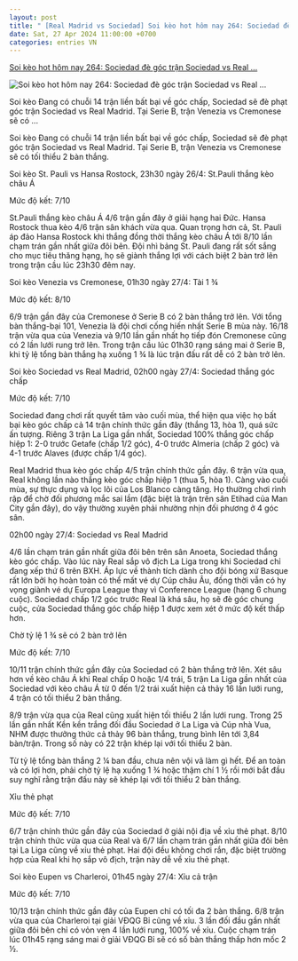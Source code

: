 ```yaml
---
layout: post
title: " [Real Madrid vs Sociedad] Soi kèo hot hôm nay 264: Sociedad đè góc trận Sociedad vs Real ..."
date: Sat, 27 Apr 2024 11:00:00 +0700
categories: entries VN
---
```

[Soi kèo hot hôm nay 264: Sociedad đè góc trận Sociedad vs Real ...](https://bongdaplus.vn/soi-keo/soi-keo-hot-hom-nay-26-4-sociedad-de-goc-tran-sociedad-vs-real-madrid-tai-1-tran-venezia-vs-cremonese-4289882404.html)

![Soi kèo hot hôm nay 264: Sociedad đè góc trận Sociedad vs Real ...](https://cdn.bongdaplus.vn/Assets/Media/2024/04/26/94/Sociedad-vs-Real-soi-keo.jpg)

Soi kèo Đang có chuỗi 14 trận liền bất bại về góc chấp, Sociedad sẽ đè phạt góc trận Sociedad vs Real Madrid. Tại Serie B, trận Venezia vs Cremonese sẽ có ...

Soi kèo Đang có chuỗi 14 trận liền bất bại về góc chấp, Sociedad sẽ đè phạt góc trận Sociedad vs Real Madrid. Tại Serie B, trận Venezia vs Cremonese sẽ có tối thiểu 2 bàn thắng.

Soi kèo St. Pauli vs Hansa Rostock, 23h30 ngày 26/4: St.Pauli thắng kèo châu Á

Mức độ kết: 7/10

St.Pauli thắng kèo châu Á 4/6 trận gần đây ở giải hạng hai Đức. Hansa Rostock thua kèo 4/6 trận sân khách vừa qua. Quan trọng hơn cả, St. Pauli áp đảo Hansa Rostock khi thắng đồng thời thắng kèo châu Á tới 8/10 lần chạm trán gần nhất giữa đôi bên. Đội nhì bảng St. Pauli đang rất sốt sắng cho mục tiêu thăng hạng, họ sẽ giành thắng lợi với cách biệt 2 bàn trở lên trong trận cầu lúc 23h30 đêm nay.

Soi kèo Venezia vs Cremonese, 01h30 ngày 27/4: Tài 1 ¾

Mức độ kết: 8/10

6/9 trận gần đây của Cremonese ở Serie B có 2 bàn thắng trở lên. Với tổng bàn thắng-bại 101, Venezia là đội chơi cống hiến nhất Serie B mùa này. 16/18 trận vừa qua của Venezia và 9/10 lần gần nhất họ tiếp đón Cremonese cũng có 2 lần lưới rung trở lên. Trong trận cầu lúc 01h30 rạng sáng mai ở Serie B, khi tỷ lệ tổng bàn thắng hạ xuống 1 ¾ là lúc trận đấu rất dễ có 2 bàn trở lên.

Soi kèo Sociedad vs Real Madrid, 02h00 ngày 27/4: Sociedad thắng góc chấp

Mức độ kết: 7/10

Sociedad đang chơi rất quyết tâm vào cuối mùa, thể hiện qua việc họ bất bại kèo góc chấp cả 14 trận chính thức gần đây (thắng 13, hòa 1), quá sức ấn tượng. Riêng 3 trận La Liga gần nhất, Sociedad 100% thắng góc chấp hiệp 1: 2-0 trước Getafe (chấp 1/2 góc), 4-0 trước Almeria (chấp 2 góc) và 4-1 trước Alaves (được chấp 1/4 góc).

Real Madrid thua kèo góc chấp 4/5 trận chính thức gần đây. 6 trận vừa qua, Real không lần nào thắng kèo góc chấp hiệp 1 (thua 5, hòa 1). Càng vào cuối mùa, sự thực dụng và lọc lõi của Los Blanco càng tăng. Họ thường chơi rình rập để chờ đối phương mắc sai lầm (đặc biệt là trận trên sân Etihad của Man City gần đây), do vậy thường xuyên phải nhường nhịn đối phương ở 4 góc sân.

02h00 ngày 27/4: Sociedad vs Real Madrid

4/6 lần chạm trán gần nhất giữa đôi bên trên sân Anoeta, Sociedad thắng kèo góc chấp. Vào lúc này Real sắp vô địch La Liga trong khi Sociedad chỉ đang xếp thứ 6 trên BXH. Áp lực về thành tích dành cho đội bóng xứ Basque rất lớn bởi họ hoàn toàn có thể mất vé dự Cúp châu Âu, đồng thời vẫn có hy vọng giành vé dự Europa League thay vì Conference League (hạng 6 chung cuộc). Sociedad chấp 1/2 góc trước Real là khá sâu, họ sẽ đè góc chung cuộc, cửa Sociedad thắng góc chấp hiệp 1 được xem xét ở mức độ kết thấp hơn.

Chờ tỷ lệ 1 ¾ sẽ có 2 bàn trở lên

Mức độ kết: 7/10

10/11 trận chính thức gần đây của Sociedad có 2 bàn thắng trở lên. Xét sâu hơn về kèo châu Á khi Real chấp 0 hoặc 1/4 trái, 5 trận La Liga gần nhất của Sociedad với kèo châu Á từ 0 đến 1/2 trái xuất hiện cả thảy 16 lần lưới rung, 4 trận có tối thiểu 2 bàn thắng.

8/9 trận vừa qua của Real cũng xuất hiện tối thiểu 2 lần lưới rung. Trong 25 lần gần nhất Kền kền trắng đối đầu Sociedad ở La Liga và Cúp nhà Vua, NHM được thưởng thức cả thảy 96 bàn thắng, trung bình lên tới 3,84 bàn/trận. Trong số này có 22 trận khép lại với tối thiểu 2 bàn.

Từ tỷ lệ tổng bàn thắng 2 ¼ ban đầu, chưa nên vội vã làm gì hết. Để an toàn và có lợi hơn, phải chờ tỷ lệ hạ xuống 1 ¾ hoặc thậm chí 1 ½ rồi mới bắt đầu suy nghĩ rằng trận đấu này sẽ khép lại với tối thiểu 2 bàn thắng.

Xỉu thẻ phạt

Mức độ kết: 7/10

6/7 trận chính thức gần đây của Sociedad ở giải nội địa về xỉu thẻ phạt. 8/10 trận chính thức vừa qua của Real và 6/7 lần chạm trán gần nhất giữa đôi bên tại La Liga cũng về xỉu thẻ phạt. Hai đội đều không chơi rắn, đặc biệt trường hợp của Real khi họ sắp vô địch, trận này dễ về xỉu thẻ phạt.

Soi kèo Eupen vs Charleroi, 01h45 ngày 27/4: Xỉu cả trận

Mức độ kết: 7/10

10/13 trận chính thức gần đây của Eupen chỉ có tối đa 2 bàn thắng. 6/8 trận vừa qua của Charleroi tại giải VĐQG Bỉ cũng về xỉu. 3 lần đối đầu gần nhất giữa đôi bên chỉ có vỏn vẹn 4 lần lưới rung, 100% về xỉu. Cuộc chạm trán lúc 01h45 rạng sáng mai ở giải VĐQG Bỉ sẽ có số bàn thắng thấp hơn mốc 2 ½.

